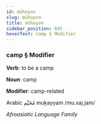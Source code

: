 ```yaml
---
id: mühoyon
slug: mühoyon
title: mühoyon
sidebar_position: 645
hoverText: camp § Modifier
---
```


### camp § Modifier

**Verb**: to be a camp

**Noun**: camp

**Modifier**: camp-related

Arabic مُخَيَّم muḵayyam /mu.xaj.jam/

*Afroasiatic Language Family*